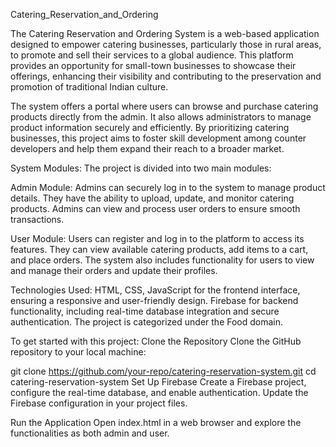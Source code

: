  Catering_Reservation_and_Ordering

The Catering Reservation and Ordering System is a web-based application designed to empower catering businesses, particularly those in rural areas, to promote and sell their services to a global audience. This platform provides an opportunity for small-town businesses to showcase their offerings, enhancing their visibility and contributing to the preservation and promotion of traditional Indian culture.

The system offers a portal where users can browse and purchase catering products directly from the admin. It also allows administrators to manage product information securely and efficiently. By prioritizing catering businesses, this project aims to foster skill development among counter developers and help them expand their reach to a broader market.

System Modules:
The project is divided into two main modules:

Admin Module:
Admins can securely log in to the system to manage product details.
They have the ability to upload, update, and monitor catering products.
Admins can view and process user orders to ensure smooth transactions.

User Module:
Users can register and log in to the platform to access its features.
They can view available catering products, add items to a cart, and place orders.
The system also includes functionality for users to view and manage their orders and update their profiles.

Technologies Used:
HTML, CSS, JavaScript for the frontend interface, ensuring a responsive and user-friendly design.
Firebase for backend functionality, including real-time database integration and secure authentication.
The project is categorized under the Food domain.

To get started with this project:
Clone the Repository
Clone the GitHub repository to your local machine:

git clone https://github.com/your-repo/catering-reservation-system.git
cd catering-reservation-system
Set Up Firebase
Create a Firebase project, configure the real-time database, and enable authentication. Update the Firebase configuration in your project files.

Run the Application
Open index.html in a web browser and explore the functionalities as both admin and user.
